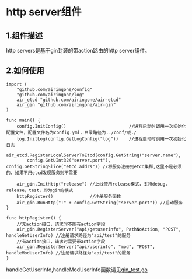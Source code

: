 # http server组件
## 1.组件描述
http servers是基于gin封装的带action路由的http server组件。

## 2.如何使用
```
import (
    "github.com/airingone/config"
    "github.com/airingone/log"
    air_etcd "github.com/airingone/air-etcd"
    air_gin "github.com/airingone/air-gin"
)

func main() {
    config.InitConfig()                        //进程启动时调用一次初始化配置文件，配置文件名为config.yml，目录路径为../conf/或./
    log.InitLog(config.GetLogConfig("log"))    //进程启动时调用一次初始化日志
    air_etcd.RegisterLocalServerToEtcd(config.GetString("server.name"),
    	config.GetUInt32("server.port"), config.GetStringSlice("etcd.addrs")) //将服务注册到etcd集群,这里不是必须的，如果不用etcd发现服务则不需要
    
    air_gin.InitHttp("release") //上线使用release模式，支持debug，release，test，即为gin的模式
    httpRegister()              //注册服务函数
    air_gin.RunHttp(":" + config.GetString("server.port")) //启动服务
}

func httpRegister() {
    //无action接口，请求时不能有action字段
    air_gin.RegisterServer("api/getuserinfo", PathNoAction, "POST", handleGetUserInfo) //注册请求路径为"api/test"的服务
    //有action接口，请求时需要带action字段
    air_gin.RegisterServer("api/userinfo", "mod", "POST", handleModUserInfo) //注册请求路径为"api/test"的服务
}
```
handleGetUserInfo,handleModUserInfo函数请见[gin_test.go](https://github.com/airingone/air-gin/blob/master/gin_test.go)